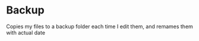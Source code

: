 # Backup
Copies my files to a backup folder each time I edit them, and remames them with actual date
